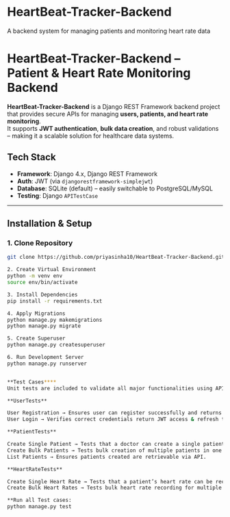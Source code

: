 # HeartBeat-Tracker-Backend
A backend system for managing patients and monitoring heart rate data
# HeartBeat-Tracker-Backend – Patient & Heart Rate Monitoring Backend

**HeartBeat-Tracker-Backend** is a Django REST Framework backend project that provides secure APIs for managing **users, patients, and heart rate monitoring**.  
It supports **JWT authentication**, **bulk data creation**, and robust validations – making it a scalable solution for healthcare data systems.

## Tech Stack
- **Framework**: Django 4.x, Django REST Framework  
- **Auth**: JWT (via `djangorestframework-simplejwt`)  
- **Database**: SQLite (default) – easily switchable to PostgreSQL/MySQL  
- **Testing**: Django `APITestCase`  

---

## Installation & Setup

### 1. Clone Repository
```bash
git clone https://github.com/priyasinha10/HeartBeat-Tracker-Backend.git

2. Create Virtual Environment
python -m venv env
source env/bin/activate

3. Install Dependencies
pip install -r requirements.txt

4. Apply Migrations
python manage.py makemigrations
python manage.py migrate

5. Create Superuser
python manage.py createsuperuser

6. Run Development Server
python manage.py runserver


**Test Cases****
Unit tests are included to validate all major functionalities using APITestCase.

**UserTests**

User Registration → Ensures user can register successfully and returns username/email.
User Login → Verifies correct credentials return JWT access & refresh tokens.

**PatientTests**

Create Single Patient → Tests that a doctor can create a single patient record.
Create Bulk Patients → Tests bulk creation of multiple patients in one request.
List Patients → Ensures patients created are retrievable via API.

**HeartRateTests**

Create Single Heart Rate → Tests that a patient’s heart rate can be recorded.
Create Bulk Heart Rates → Tests bulk heart rate recording for multiple patients.

**Run all Test cases:
python manage.py test
